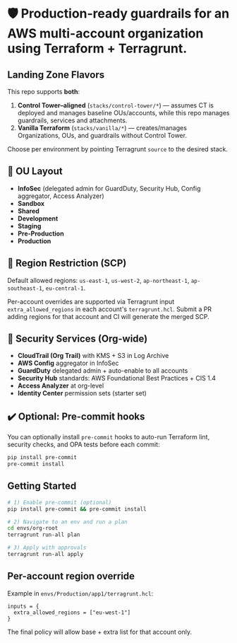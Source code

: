 # 🛡️ Production-ready guardrails for an AWS multi-account organization using **Terraform + Terragrunt**.

## Landing Zone Flavors

This repo supports **both**:
1) **Control Tower–aligned** (`stacks/control-tower/*`) — assumes CT is deployed and manages baseline OUs/accounts, while this repo manages guardrails, services and attachments.
2) **Vanilla Terraform** (`stacks/vanilla/*`) — creates/manages Organizations, OUs, and guardrails without Control Tower.

Choose per environment by pointing Terragrunt `source` to the desired stack.

## 🏢 OU Layout

- **InfoSec** (delegated admin for GuardDuty, Security Hub, Config aggregator, Access Analyzer)
- **Sandbox**
- **Shared**
- **Development**
- **Staging**
- **Pre-Production**
- **Production**

## 🚧 Region Restriction (SCP)

Default allowed regions: `us-east-1`, `us-west-2`, `ap-northeast-1`, `ap-southeast-1`, `eu-central-1`.

Per-account overrides are supported via Terragrunt input `extra_allowed_regions` in each account's `terragrunt.hcl`. Submit a PR adding regions for that account and CI will generate the merged SCP.

## 🔐 Security Services (Org-wide)

- **CloudTrail (Org Trail)** with KMS + S3 in Log Archive
- **AWS Config** aggregator in InfoSec
- **GuardDuty** delegated admin + auto-enable to all accounts
- **Security Hub** standards: AWS Foundational Best Practices + CIS 1.4
- **Access Analyzer** at org-level
- **Identity Center** permission sets (starter set)

## ✔️ Optional: Pre-commit hooks

You can optionally install `pre-commit` hooks to auto-run Terraform lint, security checks, and OPA tests before each commit:

```bash
pip install pre-commit
pre-commit install
```

## Getting Started

```bash
# 1) Enable pre-commit (optional)
pip install pre-commit && pre-commit install

# 2) Navigate to an env and run a plan
cd envs/org-root
terragrunt run-all plan

# 3) Apply with approvals
terragrunt run-all apply
```

## Per-account region override

Example in `envs/Production/app1/terragrunt.hcl`:
```hcl
inputs = {
  extra_allowed_regions = ["eu-west-1"]
}
```
The final policy will allow base + extra list for that account only.
